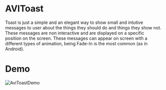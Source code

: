 # AVIToast
Toast is just a simple and an elegant way to show small and intutive messages to user about the things they should do and things they show not. These messages are non interactive and are displayed on a specific position on the screen. These messages can appear on screen with a different types of animation, being Fade-In is the most common (as in Android).

# Demo
![AviToastDemo](https://raw.githubusercontent.com/avistyles/AVIToast/master/AVIToastExampleGif.gif)

